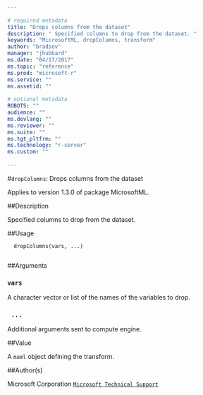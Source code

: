 ```yaml
--- 
 
# required metadata 
title: "Drops columns from the dataset" 
description: " Specified columns to drop from the dataset. " 
keywords: "MicrosoftML, dropColumns, transform" 
author: "bradsev" 
manager: "jhubbard" 
ms.date: "04/17/2017" 
ms.topic: "reference" 
ms.prod: "microsoft-r" 
ms.service: "" 
ms.assetid: "" 
 
# optional metadata 
ROBOTS: "" 
audience: "" 
ms.devlang: "" 
ms.reviewer: "" 
ms.suite: "" 
ms.tgt_pltfrm: "" 
ms.technology: "r-server" 
ms.custom: "" 
 
--- 
```

 
 
 
 
 #`dropColumns`: Drops columns from the dataset

 Applies to version 1.3.0 of package MicrosoftML.
 
 ##Description
 
Specified columns to drop from the dataset.
 
 
 ##Usage

```   
  dropColumns(vars, ...)
 
```
 
 ##Arguments

   
  
 ### `vars`
 A character vector or list of the names of the variables to drop. 
  
  
  
 ### ` ...`
 Additional arguments sent to compute engine. 
  
 
 
 ##Value
 
A `maml` object defining the transform.
 
 ##Author(s)
 
Microsoft Corporation [`Microsoft Technical Support`](https://go.microsoft.com/fwlink/?LinkID=698556&clcid=0x409)

 
 
 
